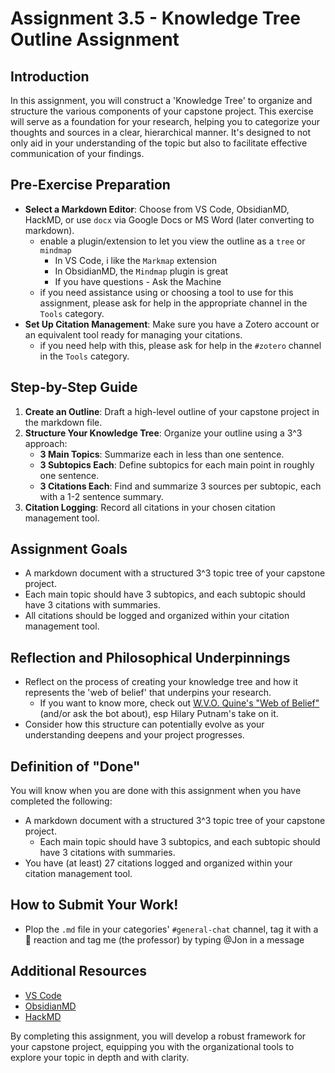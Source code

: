 # Assignment 3.5 - Knowledge Tree Outline Assignment

## Introduction

In this assignment, you will construct a 'Knowledge Tree' to organize and structure the various components of your capstone project. This exercise will serve as a foundation for your research, helping you to categorize your thoughts and sources in a clear, hierarchical manner. It's designed to not only aid in your understanding of the topic but also to facilitate effective communication of your findings.

## Pre-Exercise Preparation
- **Select a Markdown Editor**: Choose from VS Code, ObsidianMD, HackMD, or use `docx` via Google Docs or MS Word (later converting to markdown).
  - enable a plugin/extension to let you view the outline as a `tree` or `mindmap`
    - In VS Code, i like the `Markmap` extension
    - In ObsidianMD, the `Mindmap` plugin is great
    - If you have questions - Ask the Machine
  - if you need assistance using or choosing a tool to use for this assignment, please ask for help in the appropriate channel in the `Tools` category.
- **Set Up Citation Management**: Make sure you have a Zotero account or an equivalent tool ready for managing your citations.
  - if you need help with this, please ask for help in the `#zotero` channel in the `Tools` category.

## Step-by-Step Guide
1. **Create an Outline**: Draft a high-level outline of your capstone project in the markdown file.
2. **Structure Your Knowledge Tree**: Organize your outline using a 3^3 approach:
   - **3 Main Topics**: Summarize each in less than one sentence.
   - **3 Subtopics Each**: Define subtopics for each main point in roughly one sentence.
   - **3 Citations Each**: Find and summarize 3 sources per subtopic, each with a 1-2 sentence summary.
3. **Citation Logging**: Record all citations in your chosen citation management tool.

## Assignment Goals
- A markdown document with a structured 3^3 topic tree of your capstone project.
- Each main topic should have 3 subtopics, and each subtopic should have 3 citations with summaries.
- All citations should be logged and organized within your citation management tool.

## Reflection and Philosophical Underpinnings
- Reflect on the process of creating your knowledge tree and how it represents the 'web of belief' that underpins your research.
  - If you want to know more, check out [W.V.O. Quine's "Web of Belief"](https://en.wikipedia.org/wiki/Web_of_belief) (and/or ask the bot about), esp Hilary Putnam's take on it.
- Consider how this structure can potentially evolve as your understanding deepens and your project progresses.

## Definition of "Done"
You will know when you are done with this assignment when you have completed the following:
- A markdown document with a structured 3^3 topic tree of your capstone project.
  - Each main topic should have 3 subtopics, and each subtopic should have 3 citations with summaries.
- You have (at least) 27 citations logged and organized within your citation management tool.
## How to Submit Your Work!
- Plop the `.md` file in your categories' `#general-chat` channel, tag it with a 🌱 reaction and tag me (the professor) by typing @Jon in a message

## Additional Resources
- [VS Code](https://code.visualstudio.com/)
- [ObsidianMD](https://obsidian.md/)
- [HackMD](https://hackmd.io/)

By completing this assignment, you will develop a robust framework for your capstone project, equipping you with the organizational tools to explore your topic in depth and with clarity.
